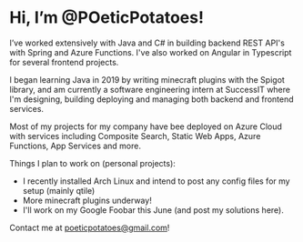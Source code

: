 # Hi, I’m @POeticPotatoes!
I’ve worked extensively with Java and C# in building backend REST API's with Spring and Azure Functions. I've also worked on Angular in Typescript for several frontend projects.

I began learning Java in 2019 by writing minecraft plugins with the Spigot library, and am currently a software engineering intern at SuccessIT where I'm designing, building deploying and managing both backend and frontend services.

Most of my projects for my company have bee deployed on Azure Cloud with services including Composite Search, Static Web Apps, Azure Functions, App Services and more.

Things I plan to work on (personal projects):
- I recently installed Arch Linux and intend to post any config files for my setup (mainly qtile)
- More minecraft plugins underway!
- I'll work on my Google Foobar this June (and post my solutions here).

Contact me at poeticpotatoes@gmail.com!

<!---
POeticPotatoes/POeticPotatoes is a ✨ special ✨ repository because its `README.md` (this file) appears on your GitHub profile.
You can click the Preview link to take a look at your changes.
--->
